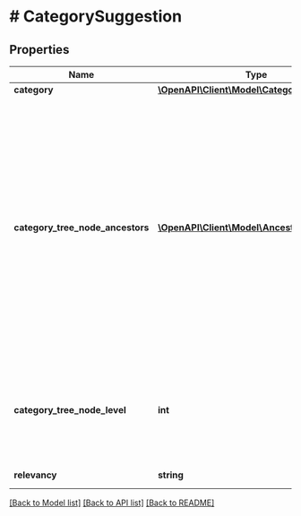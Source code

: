 # # CategorySuggestion

## Properties

Name | Type | Description | Notes
------------ | ------------- | ------------- | -------------
**category** | [**\OpenAPI\Client\Model\Category**](Category.md) |  | [optional]
**category_tree_node_ancestors** | [**\OpenAPI\Client\Model\AncestorReference[]**](AncestorReference.md) | An ordered list of category references that describes the location of the suggested category in the specified category tree. The list identifies the category&#39;s ancestry as a sequence of parent nodes, from the current node&#39;s immediate parent to the root node of the category tree.    &lt;br /&gt;&lt;br /&gt;          &lt;span class&#x3D;\&quot;tablenote\&quot;&gt; &lt;strong&gt;Note:&lt;/strong&gt; The root node of a full default category tree includes &lt;b&gt;categoryId&lt;/b&gt; and &lt;b&gt;categoryName&lt;/b&gt; fields, but their values should not be relied upon. They provide no useful information for application development. &lt;/span&gt; | [optional]
**category_tree_node_level** | **int** | The absolute level of the category tree node in the hierarchy of its category tree.    &lt;br /&gt;&lt;br /&gt;          &lt;span class&#x3D;\&quot;tablenote\&quot;&gt; &lt;strong&gt;Note:&lt;/strong&gt; The root node of any full category tree is always at level &lt;code&gt;&lt;b&gt;0&lt;/b&gt;&lt;/code&gt;. &lt;/span&gt; | [optional]
**relevancy** | **string** | This field is reserved for internal or future use. | [optional]

[[Back to Model list]](../../README.md#models) [[Back to API list]](../../README.md#endpoints) [[Back to README]](../../README.md)
